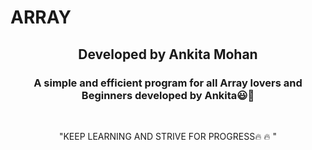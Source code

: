 # ARRAY <br>
<h2 align="center">Developed by Ankita Mohan </h2>
<h3 align="center"> A simple and efficient program for all Array lovers and Beginners developed by Ankita‎😃💁</h3> <br>
<p align="center"> "KEEP LEARNING AND STRIVE FOR PROGRESS🔥 🔥 " </p>
